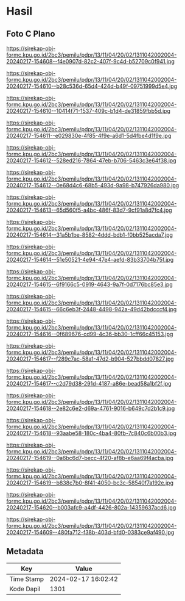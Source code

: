 # Hasil

## Foto C Plano

https://sirekap-obj-formc.kpu.go.id/2bc3/pemilu/pdpr/13/11/04/20/02/1311042002004-20240217-154608--f4e0907d-82c2-407f-9c4d-b52709c0f941.jpg

https://sirekap-obj-formc.kpu.go.id/2bc3/pemilu/pdpr/13/11/04/20/02/1311042002004-20240217-154610--b28c536d-65d4-424d-b49f-09751999d5e4.jpg

https://sirekap-obj-formc.kpu.go.id/2bc3/pemilu/pdpr/13/11/04/20/02/1311042002004-20240217-154610--10414f71-1537-409c-b1d4-de31859fbb5d.jpg

https://sirekap-obj-formc.kpu.go.id/2bc3/pemilu/pdpr/13/11/04/20/02/1311042002004-20240217-154611--e029830e-4f85-4f9e-a6d1-5d4fbe4d1f9e.jpg

https://sirekap-obj-formc.kpu.go.id/2bc3/pemilu/pdpr/13/11/04/20/02/1311042002004-20240217-154612--528ed216-7864-47eb-b706-5463c3e64f38.jpg

https://sirekap-obj-formc.kpu.go.id/2bc3/pemilu/pdpr/13/11/04/20/02/1311042002004-20240217-154612--0e68d4c6-68b5-493d-9a98-b747926da980.jpg

https://sirekap-obj-formc.kpu.go.id/2bc3/pemilu/pdpr/13/11/04/20/02/1311042002004-20240217-154613--65d560f5-a4bc-486f-83d7-9cf91a8d7fc4.jpg

https://sirekap-obj-formc.kpu.go.id/2bc3/pemilu/pdpr/13/11/04/20/02/1311042002004-20240217-154614--31a5b1be-8582-4ddd-bdb1-f0bb525acda7.jpg

https://sirekap-obj-formc.kpu.go.id/2bc3/pemilu/pdpr/13/11/04/20/02/1311042002004-20240217-154614--51e50521-4e94-47e4-aefd-83b33704b75f.jpg

https://sirekap-obj-formc.kpu.go.id/2bc3/pemilu/pdpr/13/11/04/20/02/1311042002004-20240217-154615--6f9166c5-0919-4643-9a7f-0d7176bc85e3.jpg

https://sirekap-obj-formc.kpu.go.id/2bc3/pemilu/pdpr/13/11/04/20/02/1311042002004-20240217-154615--66c6eb3f-2448-4498-942a-49d42bdcccf4.jpg

https://sirekap-obj-formc.kpu.go.id/2bc3/pemilu/pdpr/13/11/04/20/02/1311042002004-20240217-154616--0f689676-cd99-4c36-bb30-1cff66c45153.jpg

https://sirekap-obj-formc.kpu.go.id/2bc3/pemilu/pdpr/13/11/04/20/02/1311042002004-20240217-154617--f289c7ac-58a1-47d2-b904-527bbdd07827.jpg

https://sirekap-obj-formc.kpu.go.id/2bc3/pemilu/pdpr/13/11/04/20/02/1311042002004-20240217-154617--c2d79d38-291d-4187-a86e-bead58a1bf2f.jpg

https://sirekap-obj-formc.kpu.go.id/2bc3/pemilu/pdpr/13/11/04/20/02/1311042002004-20240217-154618--2e82c6e2-d69a-4761-9016-b649c7d2b1c9.jpg

https://sirekap-obj-formc.kpu.go.id/2bc3/pemilu/pdpr/13/11/04/20/02/1311042002004-20240217-154618--93aabe58-180c-4ba4-80fb-7c840c6b00b3.jpg

https://sirekap-obj-formc.kpu.go.id/2bc3/pemilu/pdpr/13/11/04/20/02/1311042002004-20240217-154619--0a6bc6d7-becc-4f20-af8b-e6aa69f4acba.jpg

https://sirekap-obj-formc.kpu.go.id/2bc3/pemilu/pdpr/13/11/04/20/02/1311042002004-20240217-154619--b838c7b0-8f41-4050-bc3c-58540f7a192e.jpg

https://sirekap-obj-formc.kpu.go.id/2bc3/pemilu/pdpr/13/11/04/20/02/1311042002004-20240217-154620--b003afc9-a4df-4426-802a-14359637acd6.jpg

https://sirekap-obj-formc.kpu.go.id/2bc3/pemilu/pdpr/13/11/04/20/02/1311042002004-20240217-154609--480fa712-f38b-403d-bfd0-0383ce9af490.jpg


## Metadata

| Key        | Value               |
| ---------- | ------------------- |
| Time Stamp | 2024-02-17 16:02:42 |
| Kode Dapil | 1301                |




